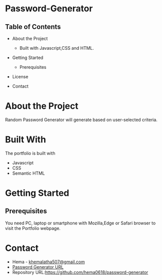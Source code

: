 # Password-Generator


## Table of Contents
* About the Project
  * Built with Javascript,CSS and HTML.

* Getting Started
  * Prerequisites
  
  

  
* License
  
* Contact
   
# About the Project
Random Password Generator will generate based on user-selected criteria. 

# Built With

The portfolio is built with 
* Javascript
* CSS 
* Semantic HTML

# Getting Started

## Prerequisites

You need PC, laptop or smartphone with Mozilla,Edge or Safari browser to visit the Portfolio webpage.



# Contact
* Hema - khemalatha507@gmail.com
* [Password Generator URL](https://hema0618.github.io/password-generator/ "Password Generator URL")
* Repository URL:https://github.com/hema0618/password-generator



